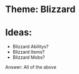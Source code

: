 # Theme: Blizzard
# Ideas:
- Blizzard Abilitys?
- Blizzard Items?
- Blizzard Mobs?

Answer: All of the above


